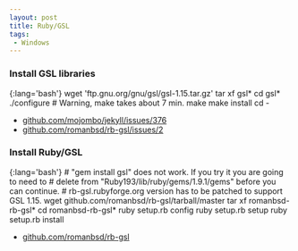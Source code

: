 ```yaml
---
layout: post
title: Ruby/GSL
tags:
 - Windows
---
```


### Install GSL libraries

{:lang='bash'}
	wget 'ftp.gnu.org/gnu/gsl/gsl-1.15.tar.gz'
	tar xf gsl*
	cd gsl*
	./configure
	# Warning, make takes about 7 min.
	make
	make install
	cd -

* [github.com/mojombo/jekyll/issues/376][g]
* [github.com/romanbsd/rb-gsl/issues/2][i]

### Install Ruby/GSL

{:lang='bash'}
	# "gem install gsl" does not work. If you try it you are going to need to
	# delete from "Ruby193/lib/ruby/gems/1.9.1/gems" before you can continue.
	# rb-gsl.rubyforge.org version has to be patched to support GSL 1.15.
	wget github.com/romanbsd/rb-gsl/tarball/master
	tar xf romanbsd-rb-gsl*
	cd romanbsd-rb-gsl*
	ruby setup.rb config
	ruby setup.rb setup
	ruby setup.rb install

* [github.com/romanbsd/rb-gsl](http://github.com/romanbsd/rb-gsl)

[g]:http://github.com/mojombo/jekyll/issues/376
[i]:http://github.com/romanbsd/rb-gsl/issues/2
[n]:http://sf.net/projects/mingw/files/Installer/mingw-get-inst
